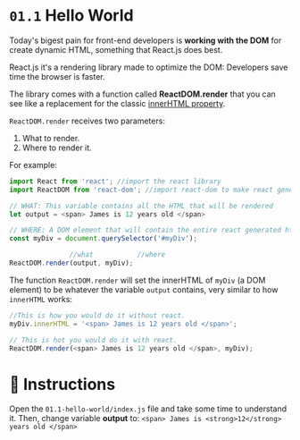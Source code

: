 # `01.1` Hello World

Today's bigest pain for front-end developers is **working with the DOM** for create dynamic HTML, something that React.js does best.

React.js it's a rendering library made to optimize the DOM: Developers save time the browser is faster.

The library comes with a function called **ReactDOM.render** that you can see like a replacement for the classic [innerHTML property](https://www.w3schools.com/jsref/prop_html_innerhtml.asp).

`ReactDOM.render` receives two parameters:

1. What to render.
2. Where to render it.

For example:

```js
import React from 'react'; //import the react library
import ReactDOM from 'react-dom'; //import react-dom to make react generate html

// WHAT: This variable contains all the HTML that will be rendered
let output = <span> James is 12 years old </span>

// WHERE: A DOM element that will contain the entire react generated html
const myDiv = document.querySelector('#myDiv');

               //what           //where
ReactDOM.render(output, myDiv);
```

The function `ReactDOM.render` will set the innerHTML of `myDiv` (a DOM element) to be whatever the variable `output` contains, very similar to how `innerHTML` works:
```js
//This is how you would do it without react.
myDiv.innerHTML = '<span> James is 12 years old </span>';

// This is hot you would do it with react.
ReactDOM.render(<span> James is 12 years old </span>, myDiv);
```
  
# :speech_balloon: Instructions

Open the `01.1-hello-world/index.js` file and take some time to understand it.
Then, change variable __output__ to:
```<span> James is <strong>12</strong> years old </span>```
